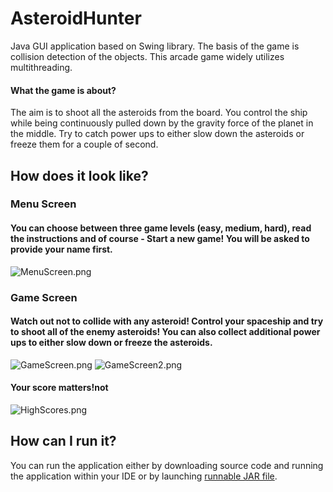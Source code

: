 # AsteroidHunter
Java GUI application based on Swing library. The basis of the game is collision detection of the objects. This arcade game widely utilizes multithreading.

#### What the game is about?
The aim is to shoot all the asteroids from the board. You control the ship while being continuously pulled down by the gravity force of the planet in the middle. Try to catch power ups to either slow down the asteroids or freeze them for a couple of second. 

## How does it look like?
### Menu Screen
#### You can choose between three game levels (easy, medium, hard), read the instructions and of course - Start a new game! You will be asked to provide your name first.
![MenuScreen.png](https://i.imgur.com/U43GyRp.png)

### Game Screen
#### Watch out not to collide with any asteroid! Control your spaceship and try to shoot all of the enemy asteroids! You can also collect additional power ups to either slow down or freeze the asteroids.
![GameScreen.png](https://i.imgur.com/GbxVWkU.png)
![GameScreen2.png](https://i.imgur.com/XcZDoto.png)

#### Your score matters!not  
![HighScores.png](https://i.imgur.com/weBIr8O.png)

## How can I run it?
You can run the application either by downloading source code and running the application within your IDE or by launching [runnable JAR file](https://drive.google.com/open?id=117ElgqzqpjX2A7gluKlu_WzMdy4lA0C6).
